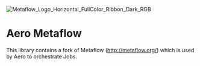 ![Metaflow_Logo_Horizontal_FullColor_Ribbon_Dark_RGB](https://user-images.githubusercontent.com/763451/89453116-96a57e00-d713-11ea-9fa6-82b29d4d6eff.png)

# Aero Metaflow

This library contains a fork of Metaflow (http://metaflow.org/) which is used by Aero to orchestrate Jobs.